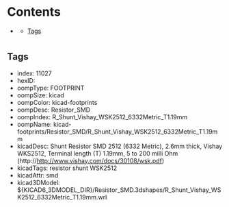 



Contents
========

* [](#)
	* [Tags](#tags)

# 

## Tags

- index: 11027
- hexID: 
- oompType: FOOTPRINT
- oompSize: kicad
- oompColor: kicad-footprints
- oompDesc: Resistor_SMD
- oompIndex: R_Shunt_Vishay_WSK2512_6332Metric_T1.19mm
- oompName: kicad-footprints/Resistor_SMD/R_Shunt_Vishay_WSK2512_6332Metric_T1.19mm
- kicadDesc: Shunt Resistor SMD 2512 (6332 Metric), 2.6mm thick, Vishay WKS2512, Terminal length (T) 1.19mm, 5 to 200 milli Ohm (http://http://www.vishay.com/docs/30108/wsk.pdf)
- kicadTags: resistor shunt WSK2512
- kicadAttr: smd
- kicad3DModel: ${KICAD6_3DMODEL_DIR}/Resistor_SMD.3dshapes/R_Shunt_Vishay_WSK2512_6332Metric_T1.19mm.wrl
